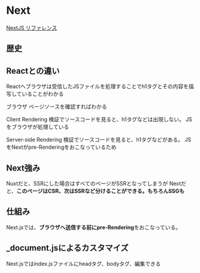 # Next

[NextJS リファレンス](https://nextjs.org/docs/api-reference/next/image)

## 歴史

## Reactとの違い

Reactへブラウザは受信したJSファイルを処理することでh1タグとその内容を描写していることがわかる

ブラウザ ページソースを確認すればわかる

Client Rendering
検証でソースコードを見ると、h1タグなどは出現しない。
JSをブラウザが処理している

Server-side Rendering
検証でソースコードを見ると、h1タグなどがある。
JSをNextがpre-Renderingをおこなっているため

## Next強み

Nuxtだと、SSRにした場合はすべてのページがSSRとなってしまうが
Nextだと、**このページはCSR、次はSSRなど分けることができる。もちろんSSGも**

## 仕組み

Next.jsでは、**ブラウザへ送信する前にpre-Rendering**をおこなっている。

## _document.jsによるカスタマイズ

Next.jsではindex.jsファイルにheadタグ、bodyタグ、編集できる

